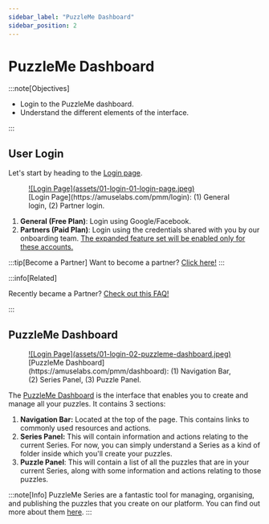 ```yaml
---
sidebar_label: "PuzzleMe Dashboard"
sidebar_position: 2
---
```

# PuzzleMe Dashboard

:::note[Objectives]

- Login to the PuzzleMe dashboard.
- Understand the different elements of the interface.

:::

## User Login

Let's start by heading to the [Login page](https://amuselabs.com/pmm/login).

<figure>
    <a href="https://amuselabs.com/pmm/login">![Login Page](assets/01-login-01-login-page.jpeg)</a>
    <figcaption>[Login Page](https://amuselabs.com/pmm/login): (1) General login, (2) Partner login.</figcaption>
</figure>

1. **General (Free Plan)**: Login using Google/Facebook.
2. **Partners (Paid Plan)**: Login using the credentials shared with you by our onboarding team. <u>The expanded feature set will be enabled only for these accounts.</u>


:::tip[Become a Partner]
Want to become a partner? [Click here!](tbd_become_a_partner)
:::

:::info[Related]

Recently became a Partner? [Check out this FAQ!](tbd_onboarding_FAQ)

:::

## PuzzleMe Dashboard

<figure>
    <a href="https://amuselabs.com/pmm/dashboard">![Login Page](assets/01-login-02-puzzleme-dashboard.jpeg)</a>
    <figcaption>[PuzzleMe Dashboard](https://amuselabs.com/pmm/dashboard): (1) Navigation Bar, (2) Series Panel, (3) Puzzle Panel.</figcaption>
</figure>

The [PuzzleMe Dashboard](https://amuselabs.com/pmm/dashboard) is the interface that enables you to create and manage all your puzzles. It contains 3 sections:
1. **Navigation Bar:** Located at the top of the page. This contains links to commonly used resources and actions.
2. **Series Panel:** This will contain information and actions relating to the current Series. For now, you can simply understand a Series as a kind of folder inside which you'll create your puzzles. 
3. **Puzzle Panel**: This will contain a list of all the puzzles that are in your current Series, along with some information and actions relating to those puzzles.

:::note[Info]
PuzzleMe Series are a fantastic tool for managing, organising, and publishing the puzzles that you create on our platform. You can find out more about them [here](tbd_terminology_series).
:::